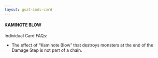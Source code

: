 ```yaml
---
layout: goat-indv-card
---
```


#### KAMINOTE BLOW

Individual Card FAQs:

*   The effect of “Kaminote Blow” that destroys monsters at the end of the Damage Step is not part of a chain.